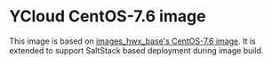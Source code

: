 # YCloud CentOS-7.6 image
This image is based on [images_hwx_base's CentOS-7.6 image](https://github.com/hortonworks/images_hwx_base/tree/master/generated-sources/centos7.6).
It is extended to support SaltStack based deployment during image build.
